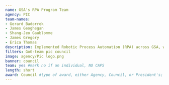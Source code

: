 ```yaml
---
name: GSA's RPA Program Team
agency: PIC
team-names:
- Gerard Badorrek
- James Geoghegan
- Shang-Jeo Gaublomme
- James Gregory 
- Erica Thomas
description: Implemented Robotic Process Automation (RPA) across GSA, which helped accelerate its adoption government-wide. The team’s work helped to deploy 33 RPA “bots,” saving 65,000+ employee hours and allowing employees to focus on higher-value work.
filters: GoG-team pic council
image: agency/Pic logo.png
banner: council
team: yes #mark no if an individual, NO CAPS
length: short
award: Council #type of award, either Agency, Council, or President's; this is case sensitive so make sure to match the options listed exactly. This section generates the format of the card
---
```

